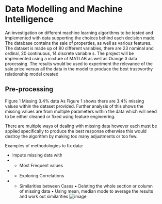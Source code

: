# Data Modelling and Machine Intelligence
An investigation on different machine learning algorithms to be tested and implemented with data supporting 
the choices behind each decision made. The database contains the sale of properties, as well as various features.
The dataset is made up of 80 different variables, there are 23 nominal and ordinal, 20 continuous, 14 discrete variable
s. The project will be implemented using a mixture of MATLAB as well as Orange 3 data processing. 
The results would be used to experiment the relevance of the
sale price versus all the data in the model to produce the best trustworthy relationship model created

## Pre-processing 

 
Figure 1 Missing 3.4% data
As Figure 1 shows there are 3.4% missing values within the dataset provided. Further analysis of this shows the missing values are from multiple parameters within the data which will need to be either cleaned or fixed using feature engineering.  


There are multiple ways of dealing with missing data however each must be applied specifically to produce the best response otherwise this would destroy the algorithm by making too many adjustments or too few.

Examples of methodologies to fix data:

-	Impute missing data with 
- - Most Frequent values
- - Exploring Correlations
- -	Similarities between Cases
•	Deleting the whole section or column of missing data
•	Using mean, median mode to average the results and work out similarities 
![image](https://user-images.githubusercontent.com/90009399/200144142-bb46cf36-8a0a-4313-9969-6384791f5bbe.png)
